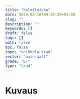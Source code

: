 ```yaml
---
title: "Kolmiloikka"
date: 2020-08-16T09:39:29+03:00
slug: ""
description: ""
keywords: []
draft: false
tags: []
math: false
toc: false
topo: "veikkola-trad"
sector: "main-wall"
grade: "6-"
type: "trad"
---
```


# Kuvaus

